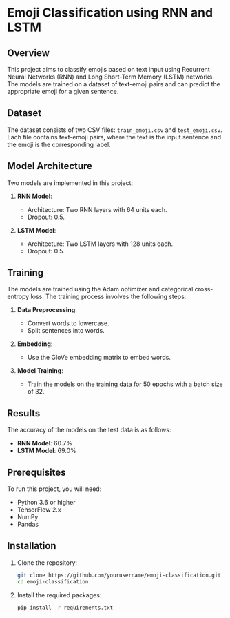 # Emoji Classification using RNN and LSTM

## Overview
This project aims to classify emojis based on text input using Recurrent Neural Networks (RNN) and Long Short-Term Memory (LSTM) networks. The models are trained on a dataset of text-emoji pairs and can predict the appropriate emoji for a given sentence.

## Dataset
The dataset consists of two CSV files: `train_emoji.csv` and `test_emoji.csv`. Each file contains text-emoji pairs, where the text is the input sentence and the emoji is the corresponding label.

## Model Architecture
Two models are implemented in this project:

1. **RNN Model**: 
   - Architecture: Two RNN layers with 64 units each.
   - Dropout: 0.5.

2. **LSTM Model**: 
   - Architecture: Two LSTM layers with 128 units each.
   - Dropout: 0.5.

## Training
The models are trained using the Adam optimizer and categorical cross-entropy loss. The training process involves the following steps:

1. **Data Preprocessing**: 
   - Convert words to lowercase.
   - Split sentences into words.

2. **Embedding**: 
   - Use the GloVe embedding matrix to embed words.

3. **Model Training**: 
   - Train the models on the training data for 50 epochs with a batch size of 32.

## Results
The accuracy of the models on the test data is as follows:

- **RNN Model**: 60.7%
- **LSTM Model**: 69.0%

## Prerequisites
To run this project, you will need:

- Python 3.6 or higher
- TensorFlow 2.x
- NumPy
- Pandas

## Installation
1. Clone the repository:
   ```bash
   git clone https://github.com/yourusername/emoji-classification.git
   cd emoji-classification
2. Install the required packages:
   ```bash
   pip install -r requirements.txt

